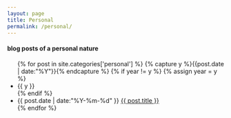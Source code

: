 ```yaml
---
layout: page
title: Personal
permalink: /personal/
---
```


#### blog posts of a personal nature

<ul class="listing">
{% for post in site.categories['personal'] %}
{% capture y %}{{post.date | date:"%Y"}}{% endcapture %}
{% if year != y %}
  {% assign year = y %}
  <li class="listing-seperator">{{ y }}</li>
{% endif %}
<li class="listing-item">
  <time datetime="{{ post.date | date:"%Y-%m-%d" }}">{{ post.date | date:"%Y-%m-%d" }}</time>
  <a href="{{ post.url }}" title="{{ post.title }}">{{ post.title }}</a>
</li>
{% endfor %}
</ul>
